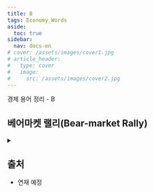 ```yaml
---
title: B
tags: Economy_Words
aside:
  toc: true
sidebar:
  nav: docs-en
# cover: /assets/images/cover1.jpg
# article_header:
#   type: cover
#   image:
#     src: /assets/images/cover2.jpg
---
```


경제 용어 정리 - B

<!-- more -->

## 베어마켓 랠리(Bear-market Rally)
<details>
<summary></summary>
<div markdown="1">
<!-- markdown 위/아래 한칸 공백 두어야 함 -->
<!-- https://inasie.github.io/it일반/마크다운-expander-control/ -->

- 약세장을 뜻하는 베어마켓(Bear-market)과 상승장을 의미하는 랠리(Rally)의 합성어로, 약세장 속의 일시적인 반등 장세를 뜻한다.
- https://econowide.com/3987

</div>
</details>


## 출처
- 연재 예정
